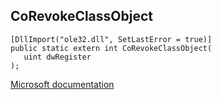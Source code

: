## CoRevokeClassObject

```
[DllImport("ole32.dll", SetLastError = true)]
public static extern int CoRevokeClassObject(
   uint dwRegister
);
```

[Microsoft documentation](https://docs.microsoft.com/en-us/windows/win32/api/combaseapi/nf-combaseapi-corevokeclassobject)
